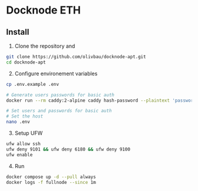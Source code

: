 # Docknode ETH

## Install 

1. Clone the repository and
```bash
git clone https://github.com/olivbau/docknode-apt.git
cd docknode-apt
```

2. Configure environement variables
```bash
cp .env.example .env

# Generate users passwords for basic auth
docker run --rm caddy:2-alpine caddy hash-password --plaintext 'password'

# Set users and passwords for basic auth
# Set the host
nano .env
```

3. Setup UFW
```bash
ufw allow ssh
ufw deny 9101 && ufw deny 6180 && ufw deny 9100
ufw enable
```

4. Run
```bash
docker compose up -d --pull always
docker logs -f fullnode --since 1m
```